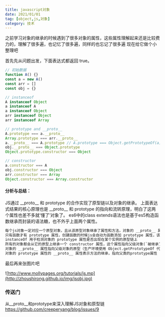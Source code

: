 ```yaml
---
title: javascript对象
date: 2021/01/01
tag: [object,js,对象]
category: 技术
---
```


之前学习对象的继承的时候遇到了很多对象的属性，这些属性理解起来还是比较费力的，理解了很多遍，也记忆了很多遍，同样的也忘记了很多遍
现在给它做个小整理吧

首先先从问题出发，下面表达式都返回 true。
```javascript
// 初始数据
function A() {}
const a = new A()
const arr = []
const obj = {}

// instanceof
A instanceof Object
a instanceof A
a instanceof Object
arr instanceof Object
arr instanceof Array

// prototype and __proto__
A.prototype === a.__proto__
Array.prototype === arr.__proto__
a.__proto__ === A.prototype // A.prototype === Object.getPrototypeOf(a)
obj.__proto__ === Object.prototype
Object.prototype.constructor === Object

// constructor
a.constructor === A
obj.constructor === Object
arr.constructor === Array
Object.constructor === Array.constructor
```
#### 分析与总结：
JS通过 \_\_proto\_\_ 和 prototype 的合作实现了原型链以及对象的继承。
上面表达式结果的核心原理也是 \_\_proto\_\_ 和 prototype 的指向和流转原理，明白了这两个属性也差不多就‘懂了’对象了。
es6中的class extends语法也是基于es5构造函数继承而封装的语法糖，也不外乎上面两个属性。
```html
每个js对象一定对应一个原型对象，且从该原型对象继承了属性和方法，对象的 __proto__ 属性的值就是它对应的原型对象
只有函数才有 prototype 属性，创建函数的时候js会自动为函数添加 prototype 属性，该属性的值是一个有 constructor 属性的对象。
instanceOf 用于检测对象的 prototype 属性是否出现在某个实例的原型链上
所有的对象都会从它的原型上继承一个 constructor 属性，这个属性指向父级对象(`被继承了constructor属性的对象`)，如：所有构造函数的实例都会从它的原型上继承一个 constructor 属性，这个属性指向该构造函数
对象的 __proto__ 属性指向父级对象的原型（生产环境使用 Object.getPrototypeOf 代替 __proto__ ）
对象的 prototype 属性的 __proto__ 属性表示方法的继承，指向父类的prototype属性
```

最后再来张图片吧

![http://www.mollypages.org/tutorials/js.mp](http://zhoushirong.github.io/img/jsobj.jpg)

### 传送门
从__proto__和prototype来深入理解JS对象和原型链
https://github.com/creeperyang/blog/issues/9